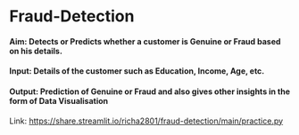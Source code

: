 # Fraud-Detection

#### Aim: Detects or Predicts whether a customer is Genuine or Fraud based on his details.
#### Input: Details of the customer such as Education, Income, Age, etc.
#### Output: Prediction of Genuine or Fraud and also gives other insights in the form of Data Visualisation

Link: https://share.streamlit.io/richa2801/fraud-detection/main/practice.py

